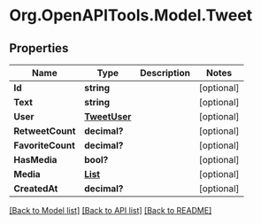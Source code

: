 # Org.OpenAPITools.Model.Tweet
## Properties

Name | Type | Description | Notes
------------ | ------------- | ------------- | -------------
**Id** | **string** |  | [optional] 
**Text** | **string** |  | [optional] 
**User** | [**TweetUser**](TweetUser.md) |  | [optional] 
**RetweetCount** | **decimal?** |  | [optional] 
**FavoriteCount** | **decimal?** |  | [optional] 
**HasMedia** | **bool?** |  | [optional] 
**Media** | [**List<TweetMedium>**](TweetMedium.md) |  | [optional] 
**CreatedAt** | **decimal?** |  | [optional] 

[[Back to Model list]](../README.md#documentation-for-models) [[Back to API list]](../README.md#documentation-for-api-endpoints) [[Back to README]](../README.md)


